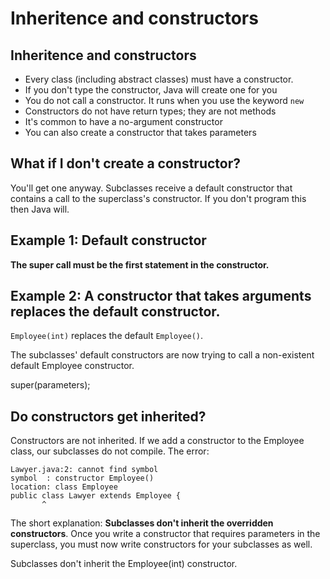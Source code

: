 # Inheritence and constructors

## Inheritence and constructors

* Every class \(including abstract classes\) must have a constructor.
* If you don't type the constructor, Java will create one for you
* You do not call a constructor. It runs when you use the keyword `new`
* Constructors do not have return types; they are not methods
* It's common to have a no-argument constructor
* You can also create a constructor that takes parameters

## What if I don't create a constructor?

You'll get one anyway. Subclasses receive a default constructor that contains a call to the superclass's constructor. If you don't program this then Java will.

## Example 1: Default constructor

**The super call must be the first statement in the constructor.**

## Example 2: A constructor that takes arguments replaces the default constructor.

`Employee(int)` replaces the default `Employee()`.

The subclasses' default constructors are now trying to call a non-existent default Employee constructor.

super\(parameters\);

## Do constructors get inherited?

Constructors are not inherited. If we add a constructor to the Employee class, our subclasses do not compile. The error:

```text
Lawyer.java:2: cannot find symbol
symbol  : constructor Employee()
location: class Employee
public class Lawyer extends Employee {
       ^
```

The short explanation: **Subclasses don't inherit the overridden constructors**. Once you write a constructor that requires parameters in the superclass, you must now write constructors for your subclasses as well.

Subclasses don't inherit the Employee\(int\) constructor.

